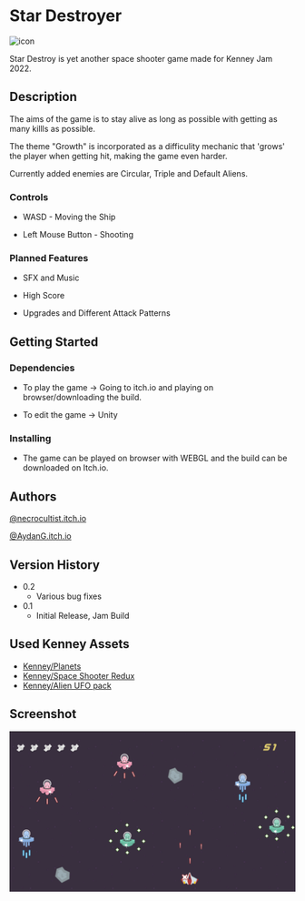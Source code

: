 # Star Destroyer

![icon](Assets/Textures/icon.png)

Star Destroy is yet another space shooter game made for Kenney Jam 2022.

## Description

The aims of the game is to stay alive as long as possible with getting as many killls as possible.

The theme "Growth" is incorporated as a difficulity mechanic that 'grows' the player when getting hit, making the game even harder.

Currently added enemies are Circular, Triple and Default Aliens.

### Controls

- WASD - Moving the Ship

- Left Mouse Button - Shooting

### Planned Features

- SFX and Music

- High Score

- Upgrades and Different Attack Patterns

## Getting Started

### Dependencies

- To play the game -> Going to itch.io and playing on browser/downloading the build.

- To edit the game -> Unity

### Installing

- The game can be played on browser with WEBGL and the build can be downloaded on Itch.io.

## Authors

[@necrocultist.itch.io](https://necrocultist.itch.io)

[@AydanG.itch.io](https://aydang.itch.io)

## Version History

- 0.2
  - Various bug fixes
- 0.1
  - Initial Release, Jam Build

## Used Kenney Assets

- [Kenney/Planets](https://kenney.nl/assets/planets)
- [Kenney/Space Shooter Redux](https://kenney.nl/assets/space-shooter-redux)
- [Kenney/Alien UFO pack](https://kenney.nl/assets/alien-ufo-pack)

## Screenshot

![inGame](Assets/Textures/game.png)

